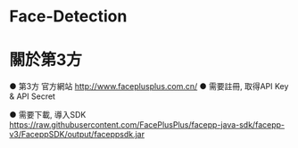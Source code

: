 # Face-Detection
  
# 關於第3方
● 第3方 官方網站
http://www.faceplusplus.com.cn/
● 需要註冊, 取得API Key & API Secret
   

● 需要下載, 導入SDK
https://raw.githubusercontent.com/FacePlusPlus/facepp-java-sdk/facepp-v3/FaceppSDK/output/faceppsdk.jar

